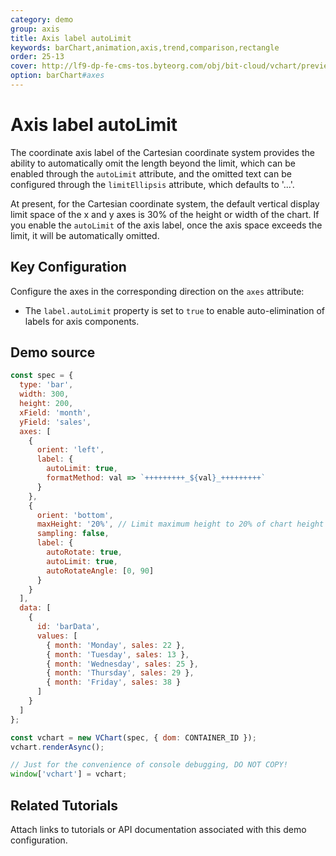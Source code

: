 ```yaml
---
category: demo
group: axis
title: Axis label autoLimit
keywords: barChart,animation,axis,trend,comparison,rectangle
order: 25-13
cover: http://lf9-dp-fe-cms-tos.byteorg.com/obj/bit-cloud/vchart/preview/axis/axis-label-autoLimit.png
option: barChart#axes
---
```


# Axis label autoLimit

The coordinate axis label of the Cartesian coordinate system provides the ability to automatically omit the length beyond the limit, which can be enabled through the `autoLimit` attribute, and the omitted text can be configured through the `limitEllipsis` attribute, which defaults to '...'.

At present, for the Cartesian coordinate system, the default vertical display limit space of the x and y axes is 30% of the height or width of the chart. If you enable the `autoLimit` of the axis label, once the axis space exceeds the limit, it will be automatically omitted.

## Key Configuration

Configure the axes in the corresponding direction on the `axes` attribute:

- The `label.autoLimit` property is set to `true` to enable auto-elimination of labels for axis components.

## Demo source

```javascript livedemo
const spec = {
  type: 'bar',
  width: 300,
  height: 200,
  xField: 'month',
  yField: 'sales',
  axes: [
    {
      orient: 'left',
      label: {
        autoLimit: true,
        formatMethod: val => `+++++++++_${val}_+++++++++`
      }
    },
    {
      orient: 'bottom',
      maxHeight: '20%', // Limit maximum height to 20% of chart height
      sampling: false,
      label: {
        autoRotate: true,
        autoLimit: true,
        autoRotateAngle: [0, 90]
      }
    }
  ],
  data: [
    {
      id: 'barData',
      values: [
        { month: 'Monday', sales: 22 },
        { month: 'Tuesday', sales: 13 },
        { month: 'Wednesday', sales: 25 },
        { month: 'Thursday', sales: 29 },
        { month: 'Friday', sales: 38 }
      ]
    }
  ]
};

const vchart = new VChart(spec, { dom: CONTAINER_ID });
vchart.renderAsync();

// Just for the convenience of console debugging, DO NOT COPY!
window['vchart'] = vchart;
```

## Related Tutorials

Attach links to tutorials or API documentation associated with this demo configuration.
